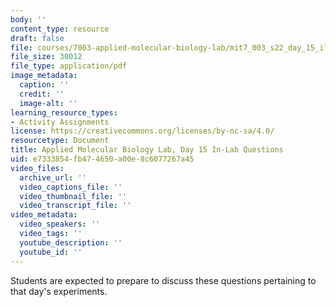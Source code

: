 ```yaml
---
body: ''
content_type: resource
draft: false
file: courses/7003-applied-molecular-biology-lab/mit7_003_s22_day_15_ilq.pdf
file_size: 30012
file_type: application/pdf
image_metadata:
  caption: ''
  credit: ''
  image-alt: ''
learning_resource_types:
- Activity Assignments
license: https://creativecommons.org/licenses/by-nc-sa/4.0/
resourcetype: Document
title: Applied Molecular Biology Lab, Day 15 In-Lab Questions
uid: e7333854-fb47-4650-a00e-8c6077267a45
video_files:
  archive_url: ''
  video_captions_file: ''
  video_thumbnail_file: ''
  video_transcript_file: ''
video_metadata:
  video_speakers: ''
  video_tags: ''
  youtube_description: ''
  youtube_id: ''
---
```

Students are expected to prepare to discuss these questions pertaining to that day's experiments.